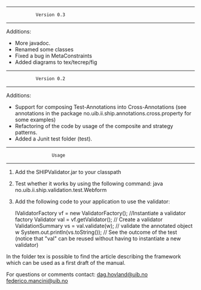 ------------------------------------------
               Version 0.3
-------------------------------------------

Additions:

- More javadoc.
- Renamed some classes
- Fixed a bug in MetaConstraints
- Added diagrams to tex/tecrep/fig


-------------------------------------------
               Version 0.2
-------------------------------------------

Additions:

- Support for composing Test-Annotations into Cross-Annotations (see annotations in the package no.uib.ii.ship.annotations.cross.property for some examples)
- Refactoring of the code by usage of the composite and strategy patterns.
- Added a Junit test folder (test).
--------------------------------------------
                     Usage
--------------------------------------------

1) Add the SHIPValidator.jar to your classpath
2) Test whether it works by using the following command:
   java no.uib.ii.ship.validation.test.Webform

3) Add the following code to your application to use the validator:

   IValidatorFactory vf = new ValidatorFactory(); //Instantiate a validator factory
   Validator val = vf.getValidator(); // Create a validator
   ValidationSummary vs = val.validate(w); // validate the annotated object w
   System.out.println(vs.toString()); // See the outcome of the test
 (notice that "val" can be reused without having to instantiate a new validator)

In the folder tex is possible to find the article describing the framework which can be used as a first draft of the manual.


For questions or comments contact:
dag.hovland@uib.no
federico.mancini@uib.no
